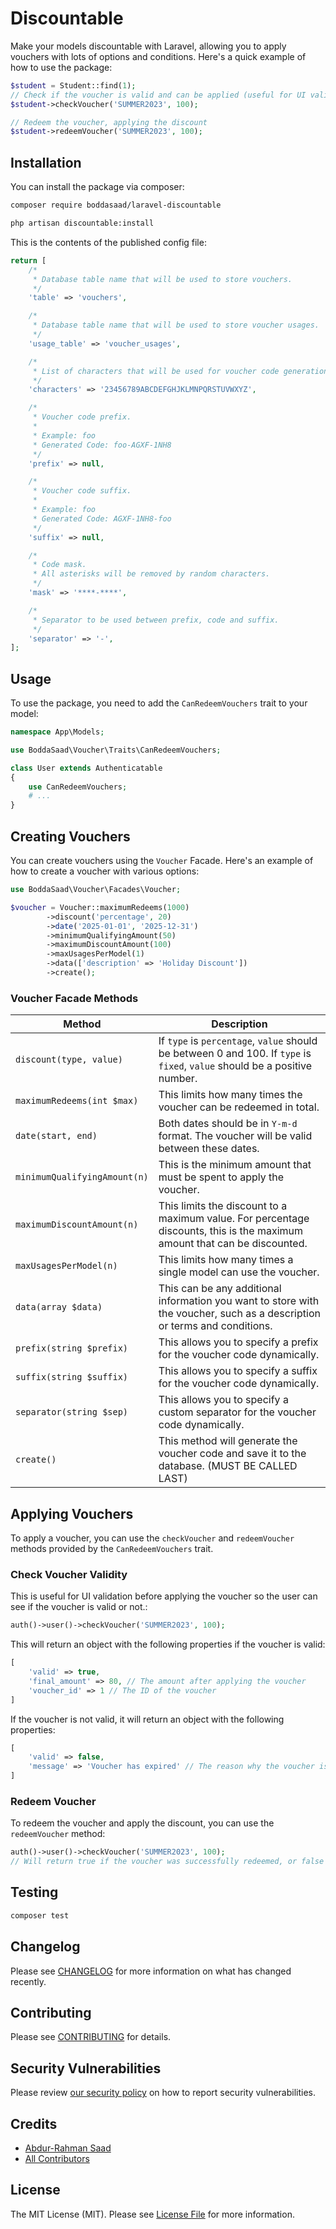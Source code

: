 # Discountable

Make your models discountable with Laravel, allowing you to apply vouchers with lots of options and conditions.
Here's a quick example of how to use the package:

```php
$student = Student::find(1);
// Check if the voucher is valid and can be applied (useful for UI validation before applying)
$student->checkVoucher('SUMMER2023', 100);

// Redeem the voucher, applying the discount
$student->redeemVoucher('SUMMER2023', 100);
```

## Installation

You can install the package via composer:

```bash
composer require boddasaad/laravel-discountable

php artisan discountable:install
```

This is the contents of the published config file:

```php
return [
    /*
     * Database table name that will be used to store vouchers.
     */
    'table' => 'vouchers',

    /*
     * Database table name that will be used to store voucher usages.
     */
    'usage_table' => 'voucher_usages',

    /*
     * List of characters that will be used for voucher code generation.
     */
    'characters' => '23456789ABCDEFGHJKLMNPQRSTUVWXYZ',

    /*
     * Voucher code prefix.
     *
     * Example: foo
     * Generated Code: foo-AGXF-1NH8
     */
    'prefix' => null,

    /*
     * Voucher code suffix.
     *
     * Example: foo
     * Generated Code: AGXF-1NH8-foo
     */
    'suffix' => null,

    /*
     * Code mask.
     * All asterisks will be removed by random characters.
     */
    'mask' => '****-****',

    /*
     * Separator to be used between prefix, code and suffix.
     */
    'separator' => '-',
];
```

## Usage

To use the package, you need to add the `CanRedeemVouchers` trait to your model:
```php
namespace App\Models;

use BoddaSaad\Voucher\Traits\CanRedeemVouchers;

class User extends Authenticatable
{
    use CanRedeemVouchers;
    # ...
}
```

## Creating Vouchers
You can create vouchers using the `Voucher` Facade. Here's an example of how to create a voucher with various options:
```php
use BoddaSaad\Voucher\Facades\Voucher;

$voucher = Voucher::maximumRedeems(1000)
        ->discount('percentage', 20)
        ->date('2025-01-01', '2025-12-31')
        ->minimumQualifyingAmount(50)
        ->maximumDiscountAmount(100)
        ->maxUsagesPerModel(1)
        ->data(['description' => 'Holiday Discount'])
        ->create();
```

### Voucher Facade Methods

| Method                       | Description                                                                                                                |
|------------------------------|----------------------------------------------------------------------------------------------------------------------------|
| `discount(type, value)`      | If `type` is `percentage`, `value` should be between 0 and 100. If `type` is `fixed`, `value` should be a positive number. |
| `maximumRedeems(int $max)`   | This limits how many times the voucher can be redeemed in total.                                                           |
| `date(start, end)`           | Both dates should be in `Y-m-d` format. The voucher will be valid between these dates.                                     |
| `minimumQualifyingAmount(n)` | This is the minimum amount that must be spent to apply the voucher.                                                        |
| `maximumDiscountAmount(n)`   | This limits the discount to a maximum value. For percentage discounts, this is the maximum amount that can be discounted.  |
| `maxUsagesPerModel(n)`       | This limits how many times a single model can use the voucher.                                                             |
| `data(array $data)`          | This can be any additional information you want to store with the voucher, such as a description or terms and conditions.  |
| `prefix(string $prefix)`     | This allows you to specify a prefix for the voucher code dynamically.                                                      |
| `suffix(string $suffix)`     | This allows you to specify a suffix for the voucher code dynamically.                                                      |
| `separator(string $sep)`     | This allows you to specify a custom separator for the voucher code dynamically.                                            |
| `create()`                   | This method will generate the voucher code and save it to the database. (MUST BE CALLED LAST)                              |

## Applying Vouchers
To apply a voucher, you can use the `checkVoucher` and `redeemVoucher` methods provided by the `CanRedeemVouchers` trait.

### Check Voucher Validity
This is useful for UI validation before applying the voucher so the user can see if the voucher is valid or not.:
```php
auth()->user()->checkVoucher('SUMMER2023', 100);
```
This will return an object with the following properties if the voucher is valid:
```php
[
    'valid' => true,
    'final_amount' => 80, // The amount after applying the voucher
    'voucher_id' => 1 // The ID of the voucher
]
```
If the voucher is not valid, it will return an object with the following properties:
```php
[
    'valid' => false,
    'message' => 'Voucher has expired' // The reason why the voucher is not valid
]
```

### Redeem Voucher
To redeem the voucher and apply the discount, you can use the `redeemVoucher` method:
```php
auth()->user()->checkVoucher('SUMMER2023', 100);
// Will return true if the voucher was successfully redeemed, or false if it was not.
```

## Testing

```bash
composer test
```

## Changelog

Please see [CHANGELOG](CHANGELOG.md) for more information on what has changed recently.

## Contributing

Please see [CONTRIBUTING](CONTRIBUTING.md) for details.

## Security Vulnerabilities

Please review [our security policy](../../security/policy) on how to report security vulnerabilities.

## Credits

- [Abdur-Rahman Saad](https://github.com/BoddaSaad)
- [All Contributors](../../contributors)

## License

The MIT License (MIT). Please see [License File](LICENSE.md) for more information.
